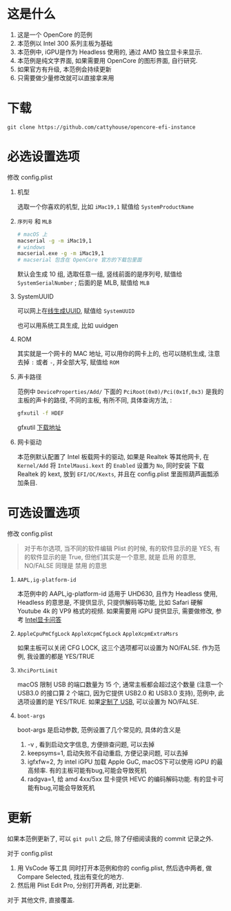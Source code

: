 # 这是什么

1. 这是一个 OpenCore 的范例
1. 本范例以 Intel 300 系列主板为基础
1. 本范例中, iGPU是作为 Headless 使用的, 通过 AMD 独立显卡来显示.
1. 本范例是纯文字界面, 如果需要用 OpenCore 的图形界面, 自行研究.
1. 如果官方有升级, 本范例会持续更新
1. 只需要做少量修改就可以直接拿来用

# 下载

````
git clone https://github.com/cattyhouse/opencore-efi-instance
````

# 必选设置选项

修改 config.plist

1. 机型

    选取一个你喜欢的机型, 比如 `iMac19,1` 赋值给 `SystemProductName`

1. `序列号` 和 `MLB`
       
    ```sh
    # macOS 上
    macserial -g -m iMac19,1
    # windows
    macserial.exe -g -m iMac19,1
    # macserial 包含在 OpenCore 官方的下载包里面
    ```
    
    默认会生成 10 组, 选取任意一组, 竖线前面的是序列号, 赋值给 `SystemSerialNumber` ;  后面的是 MLB, 赋值给 `MLB`

1. SystemUUID
    
    可以网上在[线生成UUID](https://www.dute.org/uuid), 赋值给 `SystemUUID`
    
    也可以用系统工具生成, 比如 uuidgen

1. ROM

    其实就是一个网卡的 MAC 地址, 可以用你的网卡上的, 也可以随机生成, 注意去掉 `:` 或者 `-`, 并全部大写, 赋值给 `ROM`

1. 声卡路径
    
    范例中 `DeviceProperties/Add/` 下面的 `PciRoot(0x0)/Pci(0x1f,0x3)` 是我的主板的声卡的路径, 不同的主板, 有所不同, 具体查询方法, :

    ```sh
    gfxutil -f HDEF
    ```
    gfxutil [下载地址](https://github.com/acidanthera/gfxutil/releases)

1. 网卡驱动

    本范例默认配置了 Intel 板载网卡的驱动, 如果是 Realtek 等其他网卡, 在 `Kernel/Add` 将 `IntelMausi.kext` 的 `Enabled` 设置为 `No`, 同时安装 下载 Realtek 的 kext, 放到 `EFI/OC/Kexts`, 并且在 config.plist 里面照葫芦画瓢添加条目. 


# 可选设置选项

修改 config.plist
    
> 对于布尔选项, 当不同的软件编辑 Plist 的时候, 有的软件显示的是 YES, 有的软件显示的是 True, 但他们其实是一个意思, 就是 启用 的意思, NO/FALSE 同理是 禁用 的意思

1. `AAPL,ig-platform-id`
    
    本范例中的 AAPL,ig-platform-id 适用于 UHD630, 且作为 Headless 使用, Headless 的意思是, 不提供显示, 只提供解码等功能, 比如 Safari 硬解 Youtube 4k 的 VP9 格式的视频. 如果需要用 iGPU 提供显示, 需要做修改, 参考 [Intel显卡问答](https://github.com/acidanthera/WhateverGreen/blob/master/Manual/FAQ.IntelHD.cn.md)

1. `AppleCpuPmCfgLock` `AppleXcpmCfgLock` `AppleXcpmExtraMsrs`

    如果主板可以关闭 CFG LOCK, 这三个选项都可以设置为 NO/FALSE. 作为范例, 我设置的都是 YES/TRUE

1. `XhciPortLimit`

    macOS 限制 USB 的端口数量为 15 个, 通常主板都会超过这个数量 (注意一个 USB3.0 的接口算 2 个端口, 因为它提供 USB2.0 和 USB3.0 支持), 范例中, 此选项设置的是 YES/TRUE. 如果[定制了 USB](https://github.com/headkaze/Hackintool), 可以设置为 NO/FALSE. 

1. `boot-args`

    boot-args 是启动参数, 范例设置了几个常见的, 具体的含义是
    
    1. -v , 看到启动文字信息, 方便排查问题, 可以去掉
    2. keepsyms=1, 启动失败不自动重启, 方便记录问题, 可以去掉
    3. igfxfw=2, 为 intel iGPU 加载 Apple GuC, macOS下可以使用 iGPU 的最高频率. 有的主板可能有bug,可能会导致死机
    4. radgva=1, 给 amd 4xx/5xx 显卡提供 HEVC 的编码解码功能. 有的显卡可能有bug,可能会导致死机


# 更新

如果本范例更新了, 可以 `git pull` 之后, 除了仔细阅读我的 commit 记录之外.

对于 config.plist

1. 用 VsCode 等工具 同时打开本范例和你的 config.plist, 然后选中两者, 做 Compare Selected, 找出有变化的地方.
2. 然后用 Plist Edit Pro, 分别打开两者, 对比更新. 

对于 其他文件, 直接覆盖.